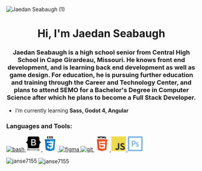 ![Jaedan Seabaugh (1)](https://github.com/janse7155/janse7155/assets/113535466/8cd7ec62-e918-4f17-913f-155e3a01d238)


<h1 align="center">Hi, I'm Jaedan Seabaugh</h1>
<h3 align="center">Jaedan Seabaugh is a high school senior from Central High School in Cape Girardeau, Missouri. He knows front end development, and is learning back end development as well as game design. For education, he is pursuing further education and training through the Career and Technology Center, and plans to attend SEMO for a Bachelor's Degree in Computer Science after which he plans to become a Full Stack Developer.</h3>

- I’m currently learning **Sass, Godot 4, Angular**


<h3 align="left">Languages and Tools:</h3>
<p align="left"> <a href="https://www.gnu.org/software/bash/" target="_blank" rel="noreferrer"> <img src="https://www.vectorlogo.zone/logos/gnu_bash/gnu_bash-icon.svg" alt="bash" width="40" height="40"/> </a> <a href="https://getbootstrap.com" target="_blank" rel="noreferrer"> <img src="https://raw.githubusercontent.com/devicons/devicon/master/icons/bootstrap/bootstrap-plain-wordmark.svg" alt="bootstrap" width="40" height="40"/> </a> <a href="https://www.w3schools.com/css/" target="_blank" rel="noreferrer"> <img src="https://raw.githubusercontent.com/devicons/devicon/master/icons/css3/css3-original-wordmark.svg" alt="css3" width="40" height="40"/> </a> <a href="https://www.figma.com/" target="_blank" rel="noreferrer"> <img src="https://www.vectorlogo.zone/logos/figma/figma-icon.svg" alt="figma" width="40" height="40"/> </a> <a href="https://git-scm.com/" target="_blank" rel="noreferrer"> <img src="https://www.vectorlogo.zone/logos/git-scm/git-scm-icon.svg" alt="git" width="40" height="40"/> </a> <a href="https://www.w3.org/html/" target="_blank" rel="noreferrer"> <img src="https://raw.githubusercontent.com/devicons/devicon/master/icons/html5/html5-original-wordmark.svg" alt="html5" width="40" height="40"/> </a> <a href="https://developer.mozilla.org/en-US/docs/Web/JavaScript" target="_blank" rel="noreferrer"> <img src="https://raw.githubusercontent.com/devicons/devicon/master/icons/javascript/javascript-original.svg" alt="javascript" width="40" height="40"/> </a> <a href="https://www.photoshop.com/en" target="_blank" rel="noreferrer"> <img src="https://raw.githubusercontent.com/devicons/devicon/master/icons/photoshop/photoshop-line.svg" alt="photoshop" width="40" height="40"/> </a> </p>

<p><img align="left" src="https://github-readme-stats.vercel.app/api/top-langs?username=janse7155&show_icons=true&locale=en&layout=compact" alt="janse7155" /></p>

<p>&nbsp;<img align="center" src="https://github-readme-stats.vercel.app/api?username=janse7155&show_icons=true&locale=en" alt="janse7155" /></p>
